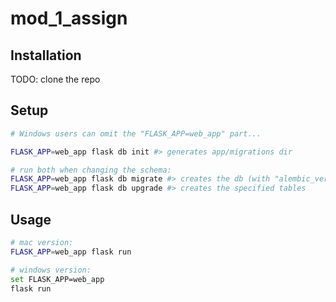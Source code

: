 # mod_1_assign

## Installation

TODO: clone the repo

## Setup

```sh
# Windows users can omit the "FLASK_APP=web_app" part...

FLASK_APP=web_app flask db init #> generates app/migrations dir

# run both when changing the schema:
FLASK_APP=web_app flask db migrate #> creates the db (with "alembic_version" table)
FLASK_APP=web_app flask db upgrade #> creates the specified tables
```

## Usage

```sh
# mac version:
FLASK_APP=web_app flask run

# windows version:
set FLASK_APP=web_app
flask run
```